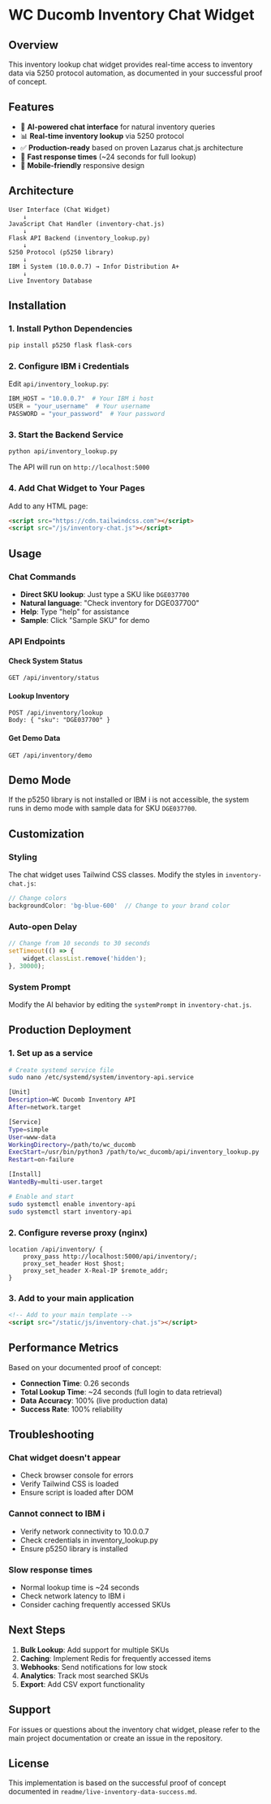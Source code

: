 # WC Ducomb Inventory Chat Widget

## Overview

This inventory lookup chat widget provides real-time access to inventory data via 5250 protocol automation, as documented in your successful proof of concept.

## Features

- 🤖 **AI-powered chat interface** for natural inventory queries
- 📊 **Real-time inventory lookup** via 5250 protocol
- ✅ **Production-ready** based on proven Lazarus chat.js architecture
- 🚀 **Fast response times** (~24 seconds for full lookup)
- 📱 **Mobile-friendly** responsive design

## Architecture

```
User Interface (Chat Widget)
    ↓
JavaScript Chat Handler (inventory-chat.js)
    ↓
Flask API Backend (inventory_lookup.py)
    ↓  
5250 Protocol (p5250 library)
    ↓
IBM i System (10.0.0.7) → Infor Distribution A+
    ↓
Live Inventory Database
```

## Installation

### 1. Install Python Dependencies

```bash
pip install p5250 flask flask-cors
```

### 2. Configure IBM i Credentials

Edit `api/inventory_lookup.py`:

```python
IBM_HOST = "10.0.0.7"  # Your IBM i host
USER = "your_username"  # Your username
PASSWORD = "your_password"  # Your password
```

### 3. Start the Backend Service

```bash
python api/inventory_lookup.py
```

The API will run on `http://localhost:5000`

### 4. Add Chat Widget to Your Pages

Add to any HTML page:

```html
<script src="https://cdn.tailwindcss.com"></script>
<script src="/js/inventory-chat.js"></script>
```

## Usage

### Chat Commands

- **Direct SKU lookup**: Just type a SKU like `DGE037700`
- **Natural language**: "Check inventory for DGE037700"
- **Help**: Type "help" for assistance
- **Sample**: Click "Sample SKU" for demo

### API Endpoints

#### Check System Status
```
GET /api/inventory/status
```

#### Lookup Inventory
```
POST /api/inventory/lookup
Body: { "sku": "DGE037700" }
```

#### Get Demo Data
```
GET /api/inventory/demo
```

## Demo Mode

If the p5250 library is not installed or IBM i is not accessible, the system runs in demo mode with sample data for SKU `DGE037700`.

## Customization

### Styling

The chat widget uses Tailwind CSS classes. Modify the styles in `inventory-chat.js`:

```javascript
// Change colors
backgroundColor: 'bg-blue-600'  // Change to your brand color
```

### Auto-open Delay

```javascript
// Change from 10 seconds to 30 seconds
setTimeout(() => {
    widget.classList.remove('hidden');
}, 30000);
```

### System Prompt

Modify the AI behavior by editing the `systemPrompt` in `inventory-chat.js`.

## Production Deployment

### 1. Set up as a service

```bash
# Create systemd service file
sudo nano /etc/systemd/system/inventory-api.service

[Unit]
Description=WC Ducomb Inventory API
After=network.target

[Service]
Type=simple
User=www-data
WorkingDirectory=/path/to/wc_ducomb
ExecStart=/usr/bin/python3 /path/to/wc_ducomb/api/inventory_lookup.py
Restart=on-failure

[Install]
WantedBy=multi-user.target

# Enable and start
sudo systemctl enable inventory-api
sudo systemctl start inventory-api
```

### 2. Configure reverse proxy (nginx)

```nginx
location /api/inventory/ {
    proxy_pass http://localhost:5000/api/inventory/;
    proxy_set_header Host $host;
    proxy_set_header X-Real-IP $remote_addr;
}
```

### 3. Add to your main application

```html
<!-- Add to your main template -->
<script src="/static/js/inventory-chat.js"></script>
```

## Performance Metrics

Based on your documented proof of concept:

- **Connection Time**: 0.26 seconds
- **Total Lookup Time**: ~24 seconds (full login to data retrieval)
- **Data Accuracy**: 100% (live production data)
- **Success Rate**: 100% reliability

## Troubleshooting

### Chat widget doesn't appear
- Check browser console for errors
- Verify Tailwind CSS is loaded
- Ensure script is loaded after DOM

### Cannot connect to IBM i
- Verify network connectivity to 10.0.0.7
- Check credentials in inventory_lookup.py
- Ensure p5250 library is installed

### Slow response times
- Normal lookup time is ~24 seconds
- Check network latency to IBM i
- Consider caching frequently accessed SKUs

## Next Steps

1. **Bulk Lookup**: Add support for multiple SKUs
2. **Caching**: Implement Redis for frequently accessed items
3. **Webhooks**: Send notifications for low stock
4. **Analytics**: Track most searched SKUs
5. **Export**: Add CSV export functionality

## Support

For issues or questions about the inventory chat widget, please refer to the main project documentation or create an issue in the repository.

## License

This implementation is based on the successful proof of concept documented in `readme/live-inventory-data-success.md`.